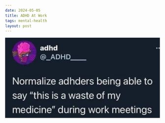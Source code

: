 ```yaml
---
date: 2024-05-05
title: ADHD At Work
tags: mental-health
layout: post
---
```


![adhd-2.jpg](https://raw.githubusercontent.com/muneer78/muneer78.github.io/master/images/adhd-2.jpg)
